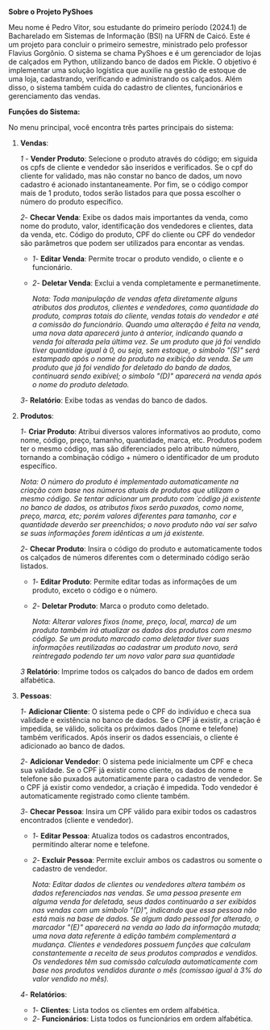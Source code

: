 
**Sobre o Projeto PyShoes**

Meu nome é Pedro Vitor, sou estudante do primeiro período (2024.1) de Bacharelado em Sistemas de Informação (BSI) na UFRN de Caicó. Este é um projeto para concluir o primeiro semestre, ministrado pelo professor Flavius Gorgônio. O sistema se chama PyShoes e é um gerenciador de lojas de calçados em Python, utilizando banco de dados em Pickle. O objetivo é implementar uma solução logística que auxilie na gestão de estoque de uma loja, cadastrando, verificando e administrando os calçados. Além disso, o sistema também cuida do cadastro de clientes, funcionários e gerenciamento das vendas.

**Funções do Sistema:**

No menu principal, você encontra três partes principais do sistema:

1. **Vendas**:
  
   *1* - **Vender Produto**: Selecione o produto através do código; em siguida os cpfs de cliente e vendedor são inseridos e verificados. Se o cpf do cliente for validado, mas não constar no banco de dados, um novo cadastro é acionado instantaneamente. Por fim, se o código compor mais de 1 produto, todos serão listados para que possa escolher o número do produto específico.

   *2*- **Checar Venda**: Exibe os dados mais importantes da venda, como nome do produto, valor, identificação dos vendedores e clientes, data da venda, etc. Código do produto, CPF do cliente ou CPF do vendedor são parâmetros que podem ser utilizados para encontar as vendas.
   - *1*- **Editar Venda**: Permite trocar o produto vendido, o cliente e o funcionário.
   - *2*- **Deletar Venda**: Exclui a venda completamente e permanetimente.
   
     *Nota: Toda manipulação de vendas afeta diretamente alguns atributos dos produtos, clientes e vendedores, como quantidade do produto, compras totais do cliente, vendas totais do vendedor e até a comissão do funcionário. Quando uma alteração é feita na venda, uma nova data aparecerá junto à anterior, indicando quando a venda foi alterada pela última vez. Se um produto que já foi vendido tiver quantidae igual à 0, ou seja, sem estoque, o símbolo "(S)" será estampado após o nome do produto na exibição da venda. Se um produto que já foi vendido for deletado do bando de dados, continuará sendo exibível; o símbolo "(D)" aparecerá na venda após o nome do produto deletado.*

   *3*- **Relatório**: Exibe todas as vendas do banco de dados.

2. **Produtos**:
   
    *1*- **Criar Produto**: Atribui diversos valores informativos ao produto, como nome, código, preço, tamanho, quantidade, marca, etc. Produtos podem ter o mesmo código, mas são diferenciados pelo atributo número, tornando a combinação código + número o identificador de um produto específico.
   
   *Nota: O número do produto é implementado automaticamente na criação com base nos números atuais de produtos que utilizam o mesmo código. Se tentar adicionar um produto com ´código já existente no banco de dados, os atributos fixos serão puxados, como nome, preço, marca, etc; porém valores diferentes para tamanho, cor e quantidade deverão ser preenchidos; o novo produto não vai ser salvo se suas informações forem idênticas a um já existente.*

   *2*- **Checar Produto**: Insira o código do produto e automaticamente todos os calçados de números diferentes com o determinado código serão listados.
   - *1*- **Editar Produto**: Permite editar todas as informações de um produto, exceto o código e o número.
   - *2*- **Deletar Produto**: Marca o produto como deletado.
   
     *Nota: Alterar valores fixos (nome, preço, local, marca) de um produto também irá atualizar os dados dos produtos com mesmo código. Se um produto marcado como deletador tiver suas informações reutilizadas ao cadastrar um produto novo, será reintregado podendo ter um novo valor para sua quantidade*

   *3* **Relatório**: Imprime todos os calçados do banco de dados em ordem alfabética.

5. **Pessoas**:
  
   *1*- **Adicionar Cliente**: O sistema pede o CPF do indivíduo e checa sua validade e existência no banco de dados. Se o CPF já existir, a criação é impedida, se válido, solicita os próximos dados (nome e telefone) também verificados. Após inserir os dados essenciais, o cliente é adicionado ao banco de dados.

   *2*- **Adicionar Vendedor**: O sistema pede inicialmente um CPF e checa sua validade. Se o CPF já existir como cliente, os dados de nome e telefone são puxados automaticamente para o cadastro de vendedor. Se o CPF já existir como vendedor, a criação é impedida. Todo vendedor é automaticamente registrado como cliente também.

   *3*- **Checar Pessoa**: Insira um CPF válido para exibir todos os cadastros encontrados (cliente e vendedor).
   - *1*- **Editar Pessoa**: Atualiza todos os cadastros encontrados, permitindo alterar nome e telefone.
   - *2*- **Excluir Pessoa**: Permite excluir ambos os cadastros ou somente o cadastro de vendedor.
   
      *Nota: Editar dados de clientes ou vendedores altera também os dados referenciados nas vendas. Se uma pessoa presente em alguma venda for deletada, seus dados continuarão a ser exibidos nas vendas com um símbolo "(D)", indicando que essa pessoa não está mais na base de dados. Se algum dado pessoal for alterado, o marcador "(E)" aparecerá na venda ao lado da informação mutada; uma nova data referente à edição também complementará a mudança. Clientes e vendedores possuem funções que calculam constantemente a receita de seus produtos comprados e vendidos. Os vendedores têm sua comissão calculada automaticamente com base nos produtos vendidos durante o mês (comissao igual à 3% do valor vendido no mês).*

   *4*- **Relatórios**:
    - *1*- **Clientes**: Lista todos os clientes em ordem alfabética.
    - *2*- **Funcionários**: Lista todos os funcionários em ordem alfabética.